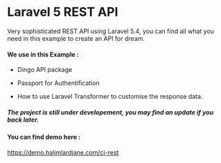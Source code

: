 # Laravel 5 REST API

Very sophisticated REST API using Laravel 5.4, you can find all what you need in this example to create an API for dream.

#### We use in this Example :

- Dingo API package

- Passport for Authentification

- How to use Laravel Transformer to customise the response data.


##### The project is still under developement, you may find an update if you back later.


#### You can find demo here : 
https://demo.halimlardjane.com/ci-rest



